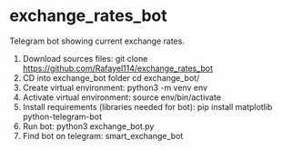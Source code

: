 # exchange_rates_bot
Telegram bot showing current exchange rates.


1. Download sources files: git clone https://github.com/Rafayel114/exchange_rates_bot
2. CD into exchange_bot folder cd exchange_bot/
3. Create virtual environment: python3 -m venv env
4. Activate virtual environment: source env/bin/activate
5. Install requirements (libraries needed for bot): pip install matplotlib python-telegram-bot
6. Run bot: python3 exchange_bot.py
7. Find bot on telegram: smart_exchange_bot
